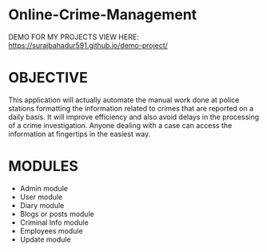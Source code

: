 # Online-Crime-Management
DEMO FOR MY PROJECTS
VIEW HERE: https://surajbahadur591.github.io/demo-project/

# OBJECTIVE
This application will actually automate the manual work
done at police stations formatting the information related
to crimes that are reported on a daily basis. It will
improve efficiency and also avoid delays in the
processing of a crime investigation. Anyone dealing with
a case can access the information at fingertips in the
easiest way.

# MODULES
* Admin module
* User module
* Diary module
* Blogs or posts module
* Criminal Info module
* Employees module
* Update module

